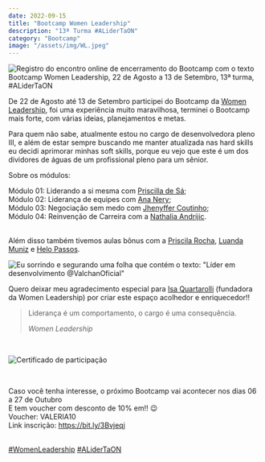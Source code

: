 ```yaml
---
date: 2022-09-15
title: "Bootcamp Women Leadership"
description: "13ª Turma #ALiderTaON"
category: "Bootcamp"
image: "/assets/img/WL.jpeg"
---
```



<div class="midSize">

![Registro do encontro online de encerramento do Bootcamp com o texto Bootcamp Women Leadership, 22 de Agosto a 13 de Setembro, 13ª turma, #ALiderTaON](/assets/img/WL.jpeg)

</div>

De 22 de Agosto até 13 de Setembro participei do Bootcamp da <a href="https://www.linkedin.com/company/women-leadership/" target="_blank" rel="noopener noreferrer">Women Leadership</a>, foi uma experiência muito maravilhosa, terminei o Bootcamp mais forte, com várias ideias, planejamentos e metas.</br>

Para quem não sabe, atualmente estou no cargo de desenvolvedora pleno III, e além de estar sempre buscando me manter atualizada nas hard skills eu decidi aprimorar minhas soft skills, porque eu vejo que este é um dos dividores de águas de um profissional pleno para um sênior.</br>

Sobre os módulos:</br>

Módulo 01: Liderando a si mesma com <a href="https://www.linkedin.com/in/pridesa/" target="_blank" rel="noopener noreferrer">Priscilla de Sá</a>;</br>
Módulo 02: Liderança de equipes com <a href="https://www.linkedin.com/in/ana-nery-silveira/" target="_blank" rel="noopener noreferrer">Ana Nery</a>;</br>
Módulo 03: Negociação sem medo com <a href="https://www.linkedin.com/in/jhenyffercoutinho/" target="_blank" rel="noopener noreferrer">Jhenyffer Coutinho</a>;</br>
Módulo 04: Reinvenção de Carreira com a <a href="https://www.linkedin.com/in/nathalia-andrijic/" target="_blank" rel="noopener noreferrer">Nathalia Andrijic</a>.</br></br>

Além disso também tivemos aulas bônus com a <a href="https://www.linkedin.com/in/priscilasrocha/" target="_blank" rel="noopener noreferrer">Priscila Rocha</a>, <a href="https://www.linkedin.com/in/luandamuniz/" target="_blank" rel="noopener noreferrer">Luanda Muniz</a> e <a href="https://www.linkedin.com/in/helo-passos/" target="_blank" rel="noopener noreferrer">Helo Passos</a>.</br>

<div class="averageSize">

![Eu sorrindo e segurando uma folha que contém o texto: "Líder em desenvolvimento @ValchanOficial"](/assets/img/WL-me.jpg)

</div>

Quero deixar meu agradecimento especial para <a href="https://www.linkedin.com/in/isaquartarolli/" target="_blank" rel="noopener noreferrer">Isa Quartarolli</a> (fundadora da Women Leadership) por criar este espaço acolhedor e enriquecedor!!

<blockquote>  
  <p>Liderança é um comportamento, o cargo é uma consequência.</p>
  <cite>Women Leadership</cite>
</blockquote></br>


![Certificado de participação](/assets/img/WL-certificate.jpg)

</br>

Caso você tenha interesse, o próximo Bootcamp vai acontecer nos dias 06 a 27 de Outubro</br>
E tem voucher com desconto de 10% em!! 😉</br>
Voucher: VALERIA10</br>
Link inscrição: https://bit.ly/3Bvjeqj</br></br>


<a class="hashtag" href="https://twitter.com/hashtag/WomenLeadership" target="_blank" rel="noopener noreferrer">#WomenLeadership</a>
<a class="hashtag" href="https://twitter.com/hashtag/ALiderTaON" target="_blank" rel="noopener noreferrer">#ALiderTaON</a>